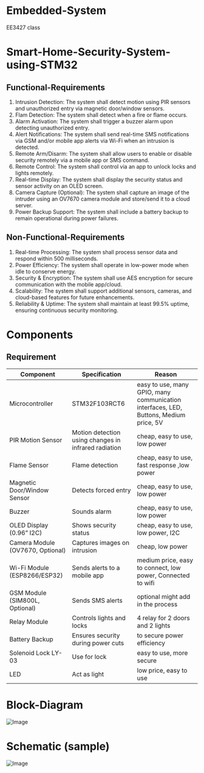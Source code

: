 # Embedded-System
EE3427 class
# Smart-Home-Security-System-using-STM32
## Functional-Requirements
1.  Intrusion Detection: The system shall detect motion using PIR sensors and unauthorized entry via magnetic door/window sensors.
2.	Flam Detection: The system shall detect when a fire or flame occurs.
3.	Alarm Activation: The system shall trigger a buzzer alarm upon detecting unauthorized entry.
4.	Alert Notifications: The system shall send real-time SMS notifications via GSM and/or mobile app alerts via Wi-Fi when an intrusion is detected.
5.	Remote Arm/Disarm: The system shall allow users to enable or disable security remotely via a mobile app or SMS command.
6.	Remote Control: The system shall control via an app to unlock locks and lights remotely.
7.	Real-time Display: The system shall display the security status and sensor activity on an OLED screen.
8.	Camera Capture (Optional): The system shall capture an image of the intruder using an OV7670 camera module and store/send it to a cloud server.
9.	Power Backup Support: The system shall include a battery backup to remain operational during power failures.
## Non-Functional-Requirements
1.	Real-time Processing: The system shall process sensor data and respond within 500 milliseconds.
2.	Power Efficiency: The system shall operate in low-power mode when idle to conserve energy.
3.	Security & Encryption: The system shall use AES encryption for secure communication with the mobile app/cloud.
4.	Scalability: The system shall support additional sensors, cameras, and cloud-based features for future enhancements.
5.	Reliability & Uptime: The system shall maintain at least 99.5% uptime, ensuring continuous security monitoring.
# Components
## Requirement
| **Component** | **Specification** | **Reason** |
| --- | --- | --- |
| Microcontroller | STM32F103RCT6 | easy to use, many GPIO, many communication interfaces, LED, Buttons, Medium price, 5V |
| PIR Motion Sensor | Motion detection using changes in infrared radiation | cheap, easy to use, low power |
| Flame Sensor | Flame detection | cheap, easy to use, fast response ,low power |
| Magnetic Door/Window Sensor | Detects forced entry | cheap, easy to use, low power |
| Buzzer | Sounds alarm | cheap, easy to use, low power |
| OLED Display (0.96” I2C) | Shows security status | cheap, easy to use, low power, I2C |
| Camera Module (OV7670, Optional) | Captures images on intrusion | cheap, low power |
| Wi-Fi Module (ESP8266/ESP32) | Sends alerts to a mobile app | medium price, easy to connect, low power, Connected to wifi |
| GSM Module (SIM800L, Optional) | Sends SMS alerts | optional might add in the process |
| Relay Module | Controls lights and locks | 4 relay for 2 doors and 2 lights |
| Battery Backup | Ensures security during power cuts | to secure power efficiency |
| Solenoid Lock LY-03 | Use for lock | easy to use, more secure |
| LED | Act as light | low price, easy to use |
# Block-Diagram
![Image](https://github.com/user-attachments/assets/589969e5-9fdd-4325-b6ae-ccaf50c71d58)
# Schematic (sample)
![Image](https://github.com/user-attachments/assets/ebcd3923-e555-4a13-8dc6-16fb4013096a)
